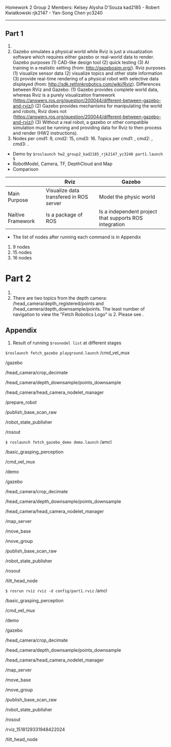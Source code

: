 Homework 2
Group 2
Members: Kelsey Alysha D'Souza kad2185 - Robert Kwiatkowski rjk2147 - Yan-Song Chen yc3240

---
## Part 1
1. 
2. Gazebo simulates a physical world while Rviz is just a visualization software which requires either gazebo or real-world data to render. 
Gazebo purposes (1) CAD-like design tool (2) quick testing (3) AI training in a realistic setting (from: http://gazebosim.org/).
Rviz purposes (1) visualize sensor data (2) visualize topics and other state information (3) provide real-time rendering of a physical robot with selective data displayed (from: http://sdk.rethinkrobotics.com/wiki/Rviz). 
Differences between RViz and Gazebo: (1) Gazebo provides complete world data, whereas Rviz is a purely visualization framework (https://answers.ros.org/question/200044/different-between-gazebo-and-rviz/) (2) Gazebo provides mechanisms for manipulating the world and robots, Rviz does not (https://answers.ros.org/question/200044/different-between-gazebo-and-rviz/) (3) Without a real robot, a gazebo or other compatible simulation must be running and providing data for Rviz to then
process and render (HW2 instructions). 
3. Nodes per cmd1: 9, cmd2: 15, cmd3: 16. Topics per cmd1: , cmd2: , cmd3: .

* Demo by `$roslaunch hw2_group2_kad2185_rjk2147_yc3240 part1.launch $`
* RobotModel, Camera, TF, DepthCloud and Map
* Comparison

|| Rviz | Gazebo |
| ---- | ----- | ----- |
| Main Purpose| Visualize data transfered in ROS server | Model the physic world |
| Naitive Framework | Is a package of ROS | Is a independent project that supports ROS integration |


* The list of nodes after running each command is in Appendix
1. 9 nodes
2. 15 nodes
3. 16 nodes

# Part 2
1.  
2. There are two topics from the depth camera: /head_camera/depth_registered/points and /head_camera/depth_downsample/points. The least number of navigation to view the "Fetch Robotics Logo" is 2. Please see <PICTURE>.


## Appendix

1. Result of running `$rosnodel list` at different stages

```$roslaunch fetch_gazebo playground.launch```
/cmd_vel_mux

/gazebo

/head_camera/crop_decimate

/head_camera/depth_downsample/points_downsample

/head_camera/head_camera_nodelet_manager

/prepare_robot

/publish_base_scan_raw

/robot_state_publisher

/rosout

```$ roslaunch fetch_gazebo_demo demo.launch```
/amcl

/basic_grasping_perception

/cmd_vel_mux

/demo

/gazebo

/head_camera/crop_decimate

/head_camera/depth_downsample/points_downsample

/head_camera/head_camera_nodelet_manager

/map_server

/move_base

/move_group

/publish_base_scan_raw

/robot_state_publisher

/rosout

/tilt_head_node

```$ rosrun rviz rviz -d config/part1.rviz```
/amcl

/basic_grasping_perception

/cmd_vel_mux

/demo

/gazebo

/head_camera/crop_decimate

/head_camera/depth_downsample/points_downsample

/head_camera/head_camera_nodelet_manager

/map_server

/move_base

/move_group

/publish_base_scan_raw

/robot_state_publisher

/rosout

/rviz_1518129331948422024

/tilt_head_node
